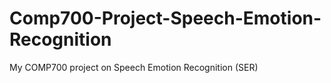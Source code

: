 # Comp700-Project-Speech-Emotion-Recognition
My COMP700 project on Speech Emotion Recognition (SER) 
